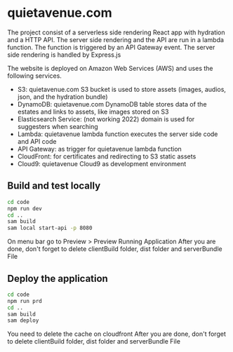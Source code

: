 # quietavenue.com

The project consist of a serverless side rendering React app with hydration and a HTTP API. The  server side rendering and the API are run in a lambda function. 
The function is triggered by an API Gateway event. The server side rendering is handled by Express.js

The website is deployed on Amazon Web Services (AWS) and uses the following services.

- S3: quietavenue.com S3 bucket is used to store assets (images, audios, json, and the hydration bundle)
- DynamoDB: quietavenue.com DynamoDB table stores data of the estates and links to assets, like images stored on S3
- Elasticsearch Service: (not working 2022) domain is used for suggesters when searching
- Lambda: quietavenue lambda function executes the server side code and API code
- API Gateway: as trigger for quietavenue lambda function
- CloudFront: for certificates and redirecting to S3 static assets
- Cloud9: quietavenue Cloud9 as development environment

## Build and test locally
```bash
cd code
npm run dev
cd ..
sam build
sam local start-api -p 8080
```

On menu bar go to Preview > Preview Running Application
After you are done, don't forget to delete clientBuild folder, dist folder and serverBundle File

## Deploy the application
```bash
cd code
npm run prd
cd ..
sam build
sam deploy
```

You need to delete the cache on cloudfront
After you are done, don't forget to delete clientBuild folder, dist folder and serverBundle File